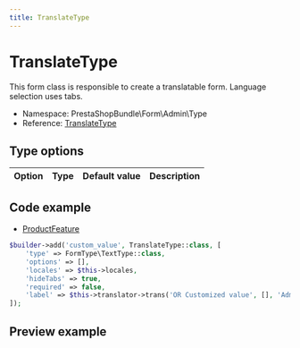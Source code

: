 ```yaml
---
title: TranslateType
---
```


# TranslateType

This form class is responsible to create a translatable form. Language selection uses tabs.

- Namespace: PrestaShopBundle\Form\Admin\Type
- Reference: [TranslateType](https://github.com/PrestaShop/PrestaShop/blob/8.0.x/src/PrestaShopBundle/Form/Admin/Type/TranslateType.php)

## Type options

| Option       | Type   | Default value                     | Description                                                                               |
| :----------- | :----- | :-------------------------------- | :---------------------------------------------------------------------------------------- |

## Code example

- [ProductFeature](https://github.com/PrestaShop/PrestaShop/blob/8.0.x/src/PrestaShopBundle/Form/Admin/Feature/ProductFeature.php#L98-L105)

```php
$builder->add('custom_value', TranslateType::class, [
    'type' => FormType\TextType::class,
    'options' => [],
    'locales' => $this->locales,
    'hideTabs' => true,
    'required' => false,
    'label' => $this->translator->trans('OR Customized value', [], 'Admin.Catalog.Feature'),
]);
```

## Preview example

